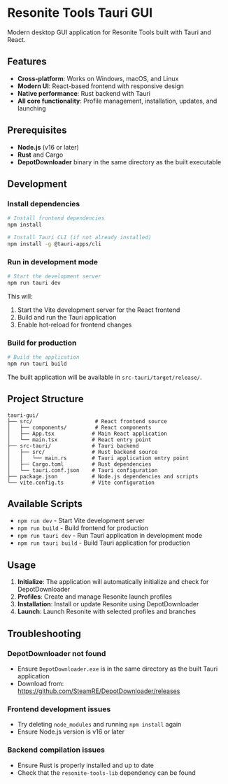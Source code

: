# Resonite Tools Tauri GUI

Modern desktop GUI application for Resonite Tools built with Tauri and React.

## Features

- **Cross-platform**: Works on Windows, macOS, and Linux
- **Modern UI**: React-based frontend with responsive design
- **Native performance**: Rust backend with Tauri
- **All core functionality**: Profile management, installation, updates, and launching

## Prerequisites

- **Node.js** (v16 or later)
- **Rust** and Cargo
- **DepotDownloader** binary in the same directory as the built executable

## Development

### Install dependencies

```bash
# Install frontend dependencies
npm install

# Install Tauri CLI (if not already installed)
npm install -g @tauri-apps/cli
```

### Run in development mode

```bash
# Start the development server
npm run tauri dev
```

This will:
1. Start the Vite development server for the React frontend
2. Build and run the Tauri application
3. Enable hot-reload for frontend changes

### Build for production

```bash
# Build the application
npm run tauri build
```

The built application will be available in `src-tauri/target/release/`.

## Project Structure

```
tauri-gui/
├── src/                    # React frontend source
│   ├── components/         # React components
│   ├── App.tsx            # Main React application
│   └── main.tsx           # React entry point
├── src-tauri/             # Tauri backend
│   ├── src/               # Rust backend source
│   │   └── main.rs        # Tauri application entry point
│   ├── Cargo.toml         # Rust dependencies
│   └── tauri.conf.json    # Tauri configuration
├── package.json           # Node.js dependencies and scripts
└── vite.config.ts         # Vite configuration
```

## Available Scripts

- `npm run dev` - Start Vite development server
- `npm run build` - Build frontend for production
- `npm run tauri dev` - Run Tauri application in development mode
- `npm run tauri build` - Build Tauri application for production

## Usage

1. **Initialize**: The application will automatically initialize and check for DepotDownloader
2. **Profiles**: Create and manage Resonite launch profiles
3. **Installation**: Install or update Resonite using DepotDownloader
4. **Launch**: Launch Resonite with selected profiles and branches

## Troubleshooting

### DepotDownloader not found
- Ensure `DepotDownloader.exe` is in the same directory as the built Tauri application
- Download from: https://github.com/SteamRE/DepotDownloader/releases

### Frontend development issues
- Try deleting `node_modules` and running `npm install` again
- Ensure Node.js version is v16 or later

### Backend compilation issues
- Ensure Rust is properly installed and up to date
- Check that the `resonite-tools-lib` dependency can be found